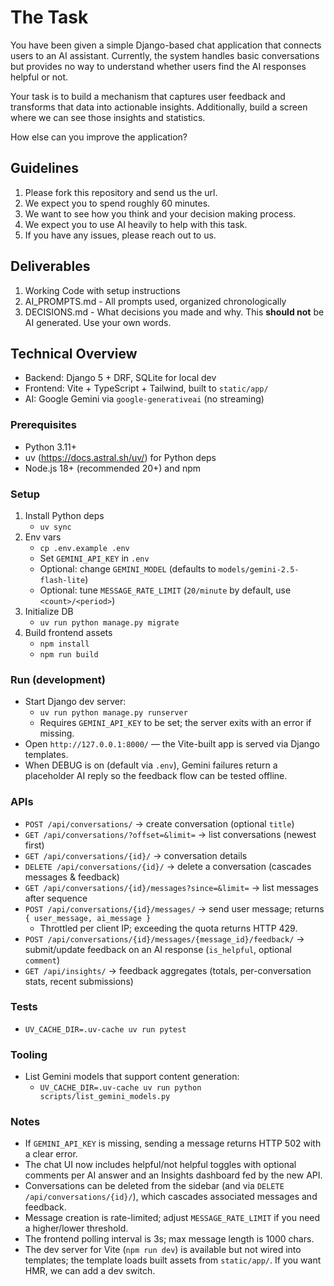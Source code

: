 # The Task

You have been given a simple Django-based chat application that connects users to an AI assistant. Currently, the system handles basic conversations but provides no way to understand whether users find the AI responses helpful or not. 

Your task is to build a mechanism that captures user feedback and transforms that data into actionable insights. Additionally, build a screen where we can see those insights and statistics.

How else can you improve the application?

## Guidelines
1. Please fork this repository and send us the url.
2. We expect you to spend roughly 60 minutes.
3. We want to see how you think and your decision making process.
4. We expect you to use AI heavily to help with this task.
5. If you have any issues, please reach out to us.

## Deliverables
1. Working Code with setup instructions
2. AI_PROMPTS.md - All prompts used, organized chronologically
3. DECISIONS.md - What decisions you made and why. This **should not** be AI generated. Use your own words.

## Technical Overview
- Backend: Django 5 + DRF, SQLite for local dev
- Frontend: Vite + TypeScript + Tailwind, built to `static/app/`
- AI: Google Gemini via `google-generativeai` (no streaming)

### Prerequisites

- Python 3.11+
- uv (https://docs.astral.sh/uv/) for Python deps
- Node.js 18+ (recommended 20+) and npm

### Setup

1. Install Python deps
   - `uv sync`
2. Env vars
   - `cp .env.example .env`
   - Set `GEMINI_API_KEY` in `.env`
   - Optional: change `GEMINI_MODEL` (defaults to `models/gemini-2.5-flash-lite`)
   - Optional: tune `MESSAGE_RATE_LIMIT` (`20/minute` by default, use `<count>/<period>`)
3. Initialize DB
   - `uv run python manage.py migrate`
4. Build frontend assets
   - `npm install`
   - `npm run build`

### Run (development)

- Start Django dev server:
  - `uv run python manage.py runserver`
  - Requires `GEMINI_API_KEY` to be set; the server exits with an error if missing.
- Open `http://127.0.0.1:8000/` — the Vite-built app is served via Django templates.
- When DEBUG is on (default via `.env`), Gemini failures return a placeholder AI reply so the feedback flow can be tested offline.

### APIs

- `POST /api/conversations/` → create conversation (optional `title`)
- `GET /api/conversations/?offset=&limit=` → list conversations (newest first)
- `GET /api/conversations/{id}/` → conversation details
- `DELETE /api/conversations/{id}/` → delete a conversation (cascades messages & feedback)
- `GET /api/conversations/{id}/messages?since=&limit=` → list messages after sequence
- `POST /api/conversations/{id}/messages/` → send user message; returns `{ user_message, ai_message }`
  - Throttled per client IP; exceeding the quota returns HTTP 429.
- `POST /api/conversations/{id}/messages/{message_id}/feedback/` → submit/update feedback on an AI response (`is_helpful`, optional `comment`)
- `GET /api/insights/` → feedback aggregates (totals, per-conversation stats, recent submissions)

### Tests

- `UV_CACHE_DIR=.uv-cache uv run pytest`

### Tooling

- List Gemini models that support content generation:
  - `UV_CACHE_DIR=.uv-cache uv run python scripts/list_gemini_models.py`

### Notes

- If `GEMINI_API_KEY` is missing, sending a message returns HTTP 502 with a clear error.
- The chat UI now includes helpful/not helpful toggles with optional comments per AI answer and an Insights dashboard fed by the new API.
- Conversations can be deleted from the sidebar (and via `DELETE /api/conversations/{id}/`), which cascades associated messages and feedback.
- Message creation is rate-limited; adjust `MESSAGE_RATE_LIMIT` if you need a higher/lower threshold.
- The frontend polling interval is 3s; max message length is 1000 chars.
- The dev server for Vite (`npm run dev`) is available but not wired into templates; the template loads built assets from `static/app/`. If you want HMR, we can add a dev switch.
